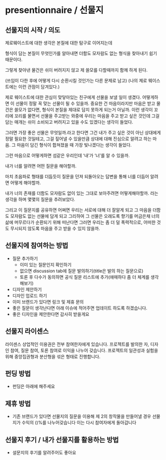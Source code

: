 # presentionnaire / 선물지
## 선물지의 시작 / 의도
제로웨이스트에 대한 생각은
본질에 대한 탐구로 이어지는데

형식이 담는 본질이 무엇인가를 알아내면
더함도 모자람도 없는 형식을 찾아내기 쉽기 때문이다.

그렇게 찾아낸 물건은
쉬이 버려지지 않고 제 쓸모를 다할때까지 함께 하게 된다.

(쓰임이 다한 후에 어떻게 다시 순환시킬 것인가는 다른 문제로 남고)
(나의 제로 웨이스트에는 이런 관점이 담겨있다.)


제로 웨이스트에 대한 관심이 맞닿아있는 친구에게 선물을 보낼 일이 생겼다.
어떻게하면 이 선물이 정말 꼭 맞는 선물이 될 수 있을까.
중요한 건 마음이라지만 마음은 받고 물건은 쓸모가 없다면, 형식이 본질을 제대로 담지 못하게 되는거 아닐까.
이런 생각이 꼬리에 꼬리를 물면서
선물을 주고받는 와중에 우리는 마음을 주고 받고 싶은 것인데 그걸 담는 매개는 쉬이 소비되고 버려지고 있을 수도 있겠다는 생각이 들었다.

그러면 가장 좋은 선물은 무엇일까.라고 한다면
그건 내가 주고 싶은 것이 아닌 상대에게 정말 필요한 것일테고,
그걸 짚어낼 수 있을만큼 상대에 대해 진심으로 알려고 하는 마음. 그 마음이 담긴 형식이 합쳐졌을 때 가장 빛나겠다는 생각이 들었다.

그런 마음으로 어떻게하면 섬같은 우리인데
‘내’가 ‘너’를 알 수 있을까.

내가 너를 알려면 어떤 질문을 해야할까.

마치 초음파로 형태를 더듬듯이 질문을 던져 되돌아오는 답변을 통해 너를 더듬어 알려면 어떻게 해야할까.

내가 너의 존재를 더함도 모자람도 없이 있는 그대로 보아주려면 어떻게해야할까.
라는 생각을 하며
몇몇의 질문을 추려보았다.

그리고 이 질문지를 공유하면
어쩌면 우리는 서로에 대해 더 잘알게 되고
그 마음을 더함도 모자람도 없는 선물에 담게 되고
그리하여 그 선물은 오래도록 향기를 머금은채 너의 삶에 머무르다가
순환되기 위해 떠난다면
그러면 우리는 좀 더 덜 폭력적으로, 어떠한 것도 무시되지 않도록 마음을 주고 받을 수 있지 않을까.

## 선물지에 참여하는 방법
- 질문 추가하기
  - 이미 있는 질문인지 확인하기
  - 없으면 discussion tab에 질문 발의하기(title은 발의 하는 질문으로)
  - 토론 후 다수가 동의하면 공식 질문 리스트에 추가(애매하다 좀 더 체계를 생각해보기)
- 디자인 제안하기
- 디자인 업로드 하기
- 이미 브랜드가 있다면 링크 및 제휴 문의
- 좋은 질문이 생각난다면 아래 이슈에 적어주면 업데이트 하도록 하겠습니다.
- 좋은 디자인을 제안한다면 감사히 받을게요

## 선물지 라이센스
라이센스
상업적인 이용권은 전부 참여한자에게 있습니다.
프로젝트를 발의한 자, 디자인 참여, 질문 참여, 토론 참여로 이익을 나누어 갖습니다.
프로젝트의 일관성과 실험을 위해 중앙집권형과 분산형을 섞은 형태로 진행합니다.

## 펀딩 방법
- 펀딩은 아래에 해주세요
## 제휴 방법
- 기존 브랜드가 있다면
선물지의 질문을 이용해 제 2의 창작물을 만들어낼 경우
선물지가 수익의 ()%를 나누어갖습니다
이는 다시 참여자에게 돌아갑니다

## 선물지 후기 / 내가 선물지를 활용하는 방법
- 설문지의 후기를 알려주어도 좋아요


